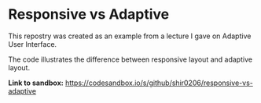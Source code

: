 # Responsive vs Adaptive


This repostry was created as an example from a lecture I gave on Adaptive User Interface.

The code illustrates the difference between responsive layout and adaptive layout.

**Link to sandbox:** https://codesandbox.io/s/github/shir0206/responsive-vs-adaptive
